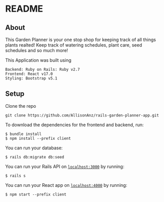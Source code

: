 # README

## About

This Garden Planner is your one stop shop for keeping track of all things plants realted! Keep track of watering schedules, plant care, seed schedules and so much more!

This Application was built using 

    Backend: Ruby on Rails: Ruby v2.7 
    Frontend: React v17.0
    Styling: Bootstrap v5.1

## Setup

Clone the repo

 ```console
 git clone https://github.com/AllisonAnz/rails-garden-planner-app.git
 ```

To download the dependencies for the frontend and backend, run:

```console
$ bundle install
$ npm install --prefix client
```

You can run your database:

```console
$ rails db:migrate db:seed
```
You can run your Rails API on [`localhost:3000`](http://localhost:3000) by running:

```console
$ rails s
```

You can run your React app on [`localhost:4000`](http://localhost:4000) by running:

```console
$ npm start --prefix client
```




